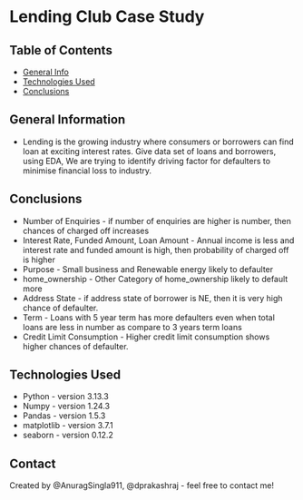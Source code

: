# Lending Club Case Study

## Table of Contents
* [General Info](#general-information)
* [Technologies Used](#technologies-used)
* [Conclusions](#conclusions)

## General Information
- Lending is the growing industry where consumers or borrowers can find loan at exciting interest rates.
  Give data set of loans and borrowers, using EDA, We are trying to identify driving factor for defaulters to minimise financial loss to industry.

## Conclusions
- Number of Enquiries - if number of enquiries are higher is number, then chances of charged off increases
- Interest Rate, Funded Amount, Loan Amount - Annual income is less and interest rate and funded amount is high, then probability of charged off is higher
- Purpose - Small business and Renewable energy likely to defaulter
- home_ownership - Other Category of home_ownership likely to default more
- Address State - if address state of borrower is NE, then it is very high chance of defaulter.
- Term - Loans with 5 year term has more defaulters even when total loans are less in number as compare to 3 years term loans
- Credit Limit Consumption - Higher credit limit consumption shows higher chances of defaulter.


## Technologies Used
- Python - version 3.13.3
- Numpy - version 1.24.3
- Pandas - version 1.5.3
- matplotlib -  version 3.7.1
- seaborn - version 0.12.2


## Contact
Created by @AnuragSingla911, @dprakashraj - feel free to contact me!


<!-- Optional -->
<!-- ## License -->
<!-- This project is open source and available under the [... License](). -->

<!-- You don't have to include all sections - just the one's relevant to your project -->